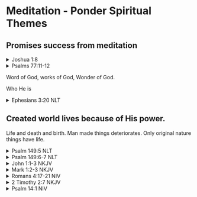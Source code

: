 # Meditation - Ponder Spiritual Themes

## Promises success from meditation 

<details><summary>Joshua 1:8</summary>This Book of the Law shall not depart from your mouth, but you shall meditate in it day and night, that you may observe to do according to all that is written in it. For then you will make your way prosperous, and then you will have good success.</details>
<details><summary>Psalms 77:11-12</summary>I will remember the works of the Lord; Surely I will remember Your wonders of old. 12 I will also meditate on all Your work, And talk of Your deeds.</details>

Word of God, works of God,  Wonder of God. 

Who He is

<details><summary>Ephesians 3:20 NLT</summary>Now all glory to God, who is able, through his mighty power at work within us, to accomplish infinitely more than we might ask or think.</details>

## Created world lives because of His power.  

Life and death and birth.  Man made things deteriorates. Only original nature things have life.  

<details><summary>Psalm 149:5 NLT</summary>Let the faithful rejoice that he honors them. Let them sing for joy as they lie on their beds.</details>
<details><summary>Psalm 149:6-7 NLT</summary>Let the praises of God be in their mouths, and a sharp sword in their hands- [7] to execute vengeance on the nations and punishment on the peoples,</details>
<details><summary>John 1:1-3 NKJV</summary>In the beginning was the Word, and the Word was with God, and the Word was God. [2] He was in the beginning with God. [3] All things were made through Him, and without Him nothing was made that was made.</details>
<details><summary>Mark 1:2-3 NKJV</summary> As it is written in the Prophets: "Behold, I send My messenger before Your face, Who will prepare Your way before You." [3] "The voice of one crying in the wilderness: 'Prepare the way of the LORD; Make His paths straight.'"</details>
<details><summary>Romans 4:17-21 NIV</summary> As it is written: “I have made you a father of many nations .” c He is our father in the sight of God, in whom he believed—the God who gives life to the dead and calls into being things that were not. [18] Against all hope, Abraham in hope believed and so became the father of many nations, just as it had been said to him, “So shall your offspring be.” [19] Without weakening in his faith, he faced the fact that his body was as good as dead---since he was about a hundred years old---and that Sarah's womb was also dead. [20] Yet he did not waver through unbelief regarding the promise of God, but was strengthened in his faith and gave glory to God, [21] 21 being fully persuaded that God had power to do what he had promised.</details>
<details><summary>2 Timothy 2:7 NKJV</summary>Consider what I say, and may the Lord give you understanding in all things. </details>
<details><summary>Psalm 14:1 NIV</summary>The fool says in his heart, “There is no God.” They are corrupt, their deeds are vile; there is no one who does good.</details>

